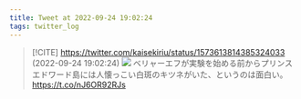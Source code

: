 ```yaml
---
title: Tweet at 2022-09-24 19:02:24
tags: twitter_log
---
```


> [!CITE] https://twitter.com/kaisekiriu/status/1573613814385324033 (2022-09-24 19:02:24)
> ![](https://twitter.com/kaisekiriu/status/1573613814385324033)
> ベリャーエフが実験を始める前からプリンスエドワード島には人懐っこい白斑のキツネがいた、というのは面白い。
> https://t.co/nJ6OR92RJs
